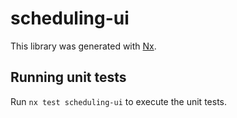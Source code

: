 # scheduling-ui

This library was generated with [Nx](https://nx.dev).

## Running unit tests

Run `nx test scheduling-ui` to execute the unit tests.
